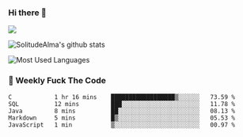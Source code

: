 ### Hi there 👋
<p>
  <a href="https://count.getloli.com/"><img src="https://count.getloli.com/get/@:solitudealma"></a>
</p>

![SolitudeAlma's github stats](https://github-readme-stats.vercel.app/api?username=solitudealma&show_icons=true&theme=radical)

![Most Used Languages](https://github-readme-stats.vercel.app/api/top-langs/?username=solitudealma&layout=compact&hide_border=true&theme=dark)
<!-- ![visitors](https://visitor-badge.glitch.me/badge?page_id=solitudealma.solitudealma.id) -->


### :dart: Weekly Fuck The Code

<!--START_SECTION:waka-->
```text
C            1 hr 16 mins    ██████████████████▒░░░░░░   73.59 % 
SQL          12 mins         ███░░░░░░░░░░░░░░░░░░░░░░   11.78 % 
Java         8 mins          ██░░░░░░░░░░░░░░░░░░░░░░░   08.13 % 
Markdown     5 mins          █▒░░░░░░░░░░░░░░░░░░░░░░░   05.53 % 
JavaScript   1 min           ▒░░░░░░░░░░░░░░░░░░░░░░░░   00.97 % 
```
<!--END_SECTION:waka-->
